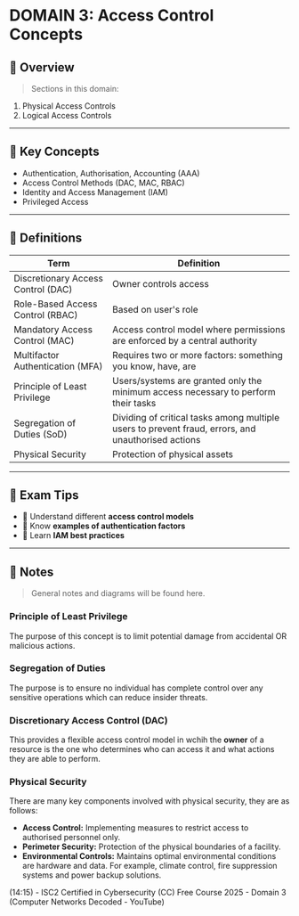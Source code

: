 # DOMAIN 3: Access Control Concepts

## 📖 Overview
> Sections in this domain:

1. Physical Access Controls
2. Logical Access Controls

---

## 🔑 Key Concepts

- Authentication, Authorisation, Accounting (AAA)
- Access Control Methods (DAC, MAC, RBAC)
- Identity and Access Management (IAM)
- Privileged Access

---

## 📌 Definitions

| Term | Definition |
|------|------------|
| Discretionary Access Control (DAC) | Owner controls access |
| Role-Based Access Control (RBAC) | Based on user's role |
| Mandatory Access Control (MAC) | Access control model where permissions are enforced by a central authority |
| Multifactor Authentication (MFA) | Requires two or more factors: something you know, have, are |
| Principle of Least Privilege | Users/systems are granted only the minimum access necessary to perform their tasks |
| Segregation of Duties (SoD) | Dividing of critical tasks among multiple users to prevent fraud, errors, and unauthorised actions |
| Physical Security | Protection of physical assets |

---

## 🧠 Exam Tips

- 🔸 Understand different **access control models**
- 🔸 Know **examples of authentication factors**
- 🔸 Learn **IAM best practices**

---

## 📝 Notes
> General notes and diagrams will be found here.

### Principle of Least Privilege

The purpose of this concept is to limit potential damage from accidental OR malicious actions.

### Segregation of Duties

The purpose is to ensure no individual has complete control over any sensitive operations which can reduce insider threats.

### Discretionary Access Control (DAC)

This provides a flexible access control model in wchih the **owner** of a resource is the one who determines who can access it and what actions they are able to perform.

### Physical Security

There are many key components involved with physical security, they are as follows:

- **Access Control:** Implementing measures to restrict access to authorised personnel only.
- **Perimeter Security:** Protection of the physical boundaries of a facility.
- **Environmental Controls:** Maintains optimal environmental conditions are hardware and data. For example, climate control, fire suppression systems and power backup solutions.

(14:15) - ISC2 Certified in Cybersecurity (CC) Free Course 2025 - Domain 3 (Computer Networks Decoded - YouTube)
